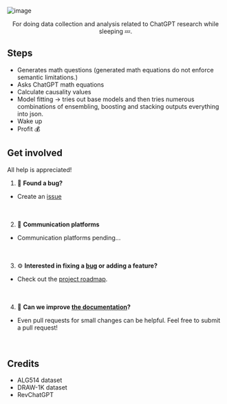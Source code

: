![image](https://user-images.githubusercontent.com/84760072/221041560-842b16a1-6ed4-4625-a301-b4fc258fda4d.png)

<p align="center">
  For doing data collection and analysis related to ChatGPT research while sleeping 💤.
</p>


## Steps
- Generates math questions (generated math equations do not enforce semantic limitations.)
- Asks ChatGPT math equations
- Calculate causality values
- Model fitting -> tries out base models and then tries numerous combinations of ensembling, boosting and stacking outputs everything into json.
- Wake up
- Profit 💰

## Get involved

All help is appreciated!  

1) 🐛 **Found a bug?**  
- Create an [issue][issue]  
<br/><br/>
2) 💬 **Communication platforms**  
- Communication platforms pending...  
<br/><br/>
  
3) ⚙️ **Interested in fixing a [bug][bugs] or adding a feature?**  
- Check out the [project roadmap](ROADMAP.md).  
<br/><br/>
  
4) 📖 **Can we improve [the documentation][docs]?**  
- Even pull requests for small changes can be helpful. Feel free to submit a pull request!   
<br/><br/>
  
[bugs]: https://github.com/hwelsters/axolotl-src/issues
[issue]: https://github.com/hwelsters/axolotl-src/issues
[docs]: documentation
[line]: https://user-images.githubusercontent.com/84760072/220297409-f97511e8-95e5-4204-9217-67d9f9353b76.png
[cecdown]: https://github.com/hwelsters/cecdown
  
## Credits
- ALG514 dataset  
- DRAW-1K dataset  
- RevChatGPT
